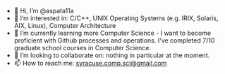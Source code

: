- 👋 Hi, I’m @aspata11a
- 👀 I’m interested in: C/C++, UNIX Operating Systems (e.g. IRIX, Solaris, AIX, Linux), Computer Architecture
- 🌱 I’m currently learning more Computer Science - I want to become proficient with Github processes and operations.  I've completed 7/10 graduate school courses in Computer Science.
- 💞️ I’m looking to collaborate on: nothing in particular at the moment.
- 📫 How to reach me: syracuse.comp.sci@gmail.com

<!---
aspata11a/aspata11a is a ✨ special ✨ repository because its `README.md` (this file) appears on your GitHub profile.
You can click the Preview link to take a look at your changes.
--->
